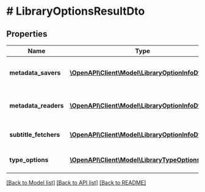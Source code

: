 # # LibraryOptionsResultDto

## Properties

Name | Type | Description | Notes
------------ | ------------- | ------------- | -------------
**metadata_savers** | [**\OpenAPI\Client\Model\LibraryOptionInfoDto[]**](LibraryOptionInfoDto.md) | Gets or sets the metadata savers. | [optional]
**metadata_readers** | [**\OpenAPI\Client\Model\LibraryOptionInfoDto[]**](LibraryOptionInfoDto.md) | Gets or sets the metadata readers. | [optional]
**subtitle_fetchers** | [**\OpenAPI\Client\Model\LibraryOptionInfoDto[]**](LibraryOptionInfoDto.md) | Gets or sets the subtitle fetchers. | [optional]
**type_options** | [**\OpenAPI\Client\Model\LibraryTypeOptionsDto[]**](LibraryTypeOptionsDto.md) | Gets or sets the type options. | [optional]

[[Back to Model list]](../../README.md#models) [[Back to API list]](../../README.md#endpoints) [[Back to README]](../../README.md)
